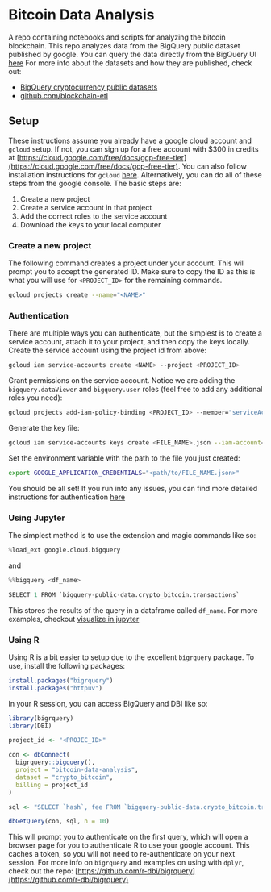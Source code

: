 # Bitcoin Data Analysis

A repo containing notebooks and scripts for analyzing the bitcoin blockchain. This repo analyzes data from the BigQuery public dataset published by google. You can query the data directly from the BigQuery UI [here](https://console.cloud.google.com/bigquery?p=bigquery-public-data&d=crypto_bitcoin&page=dataset) For more info about the datasets and how they are published, check out:

* [BigQuery cryptocurrency public datasets](https://cloud.google.com/blog/products/data-analytics/introducing-six-new-cryptocurrencies-in-bigquery-public-datasets-and-how-to-analyze-them)
* [github.com/blockchain-etl](https://github.com/blockchain-etl)

## Setup

These instructions assume you already have a google cloud account and `gcloud` setup. If not, you can sign up for a free account with $300 in credits at [https://cloud.google.com/free/docs/gcp-free-tier](https://cloud.google.com/free/docs/gcp-free-tier). You can also follow installation instructions for `gcloud` [here](https://cloud.google.com/sdk/docs/install). Alternatively, you can do all of these steps from the google console. The basic steps are:

1. Create a new project
2. Create a service account in that project
3. Add the correct roles to the service account
4. Download the keys to your local computer

### Create a new project

The following command creates a project under your account. This will prompt you to accept the generated ID. Make sure to copy the ID as this is what you will use for `<PROJECT_ID>` for the remaining commands.

```sh
gcloud projects create --name="<NAME>"
```

### Authentication

There are multiple ways you can authenticate, but the simplest is to create a service account, attach it to your project, and then copy the keys locally. Create the service account using the project id from above:

```sh
gcloud iam service-accounts create <NAME> --project <PROJECT_ID>
```

Grant permissions on the service account. Notice we are adding the `bigquery.dataViewer` and `bigquery.user` roles (feel free to add any additional roles you need):

```sh
gcloud projects add-iam-policy-binding <PROJECT_ID> --member="serviceAccount:<NAME>@<PROJECT_ID>.iam.gserviceaccount.com" --role="roles/bigquery.dataViewer" --role="roles/bigquery.user"
```

Generate the key file:

```sh
gcloud iam service-accounts keys create <FILE_NAME>.json --iam-account=<NAME>@<PROJECT_ID>.iam.gserviceaccount.com
```

Set the environment variable with the path to the file you just created:

```sh
export GOOGLE_APPLICATION_CREDENTIALS="<path/to/FILE_NAME.json>"
```

You should be all set! If you run into any issues, you can find more detailed instructions for authentication [here](https://cloud.google.com/docs/authentication/getting-started)

### Using Jupyter

The simplest method is to use the extension and magic commands like so:

```python
%load_ext google.cloud.bigquery
```

and 

```python
%%bigquery <df_name>

SELECT 1 FROM `bigquery-public-data.crypto_bitcoin.transactions`
```

This stores the results of the query in a dataframe called `df_name`. For more examples, checkout [visualize in jupyter](https://cloud.google.com/bigquery/docs/visualize-jupyter)

### Using R

Using R is a bit easier to setup due to the excellent `bigrquery` package. To use, install the following packages:

```R
install.packages("bigrquery")
install.packages("httpuv")
```

In your R session, you can access BigQuery and DBI like so:

```R
library(bigrquery)
library(DBI)

project_id <- "<PROJEC_ID>"

con <- dbConnect(
  bigrquery::bigquery(),
  project = "bitcoin-data-analysis",
  dataset = "crypto_bitcoin",
  billing = project_id
)

sql <- "SELECT `hash`, fee FROM `bigquery-public-data.crypto_bitcoin.transactions` LIMIT 10"

dbGetQuery(con, sql, n = 10)
```

This will prompt you to authenticate on the first query, which will open a browser page for you to authenticate R to use your google account. This caches a token, so you will not need to re-authenticate on your next session. For more info on `bigrquery` and examples on using with `dplyr`, check out the repo: [https://github.com/r-dbi/bigrquery](https://github.com/r-dbi/bigrquery)
